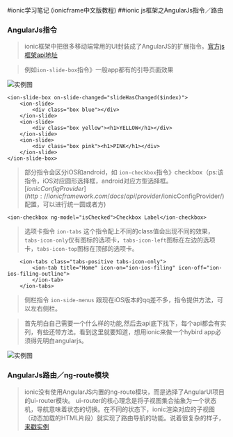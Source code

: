 #ionic学习笔记 (ionicframe中文版教程)
##ionic js框架之AngularJs指令／路由
### AngularJs指令
>ionic框架中把很多移动端常用的UI封装成了AngularJS的扩展指令。[官方js框架api地址](http://ionicframework.com/docs/api/)		
	
>例如`ion-slide-box`指令》一般app都有的引导页面效果

![实例图](http://ionicframework.com.s3.amazonaws.com/docs/controllers/slideBox.gif)

	<ion-slide-box on-slide-changed="slideHasChanged($index)">
  		<ion-slide>
    		<div class="box blue"></div>
  		</ion-slide>
  		<ion-slide>
    		<div class="box yellow"><h1>YELLOW</h1></div>
 		</ion-slide>
  		<ion-slide>
    		<div class="box pink"><h1>PINK</h1></div>
  		</ion-slide>
	</ion-slide-box>

>部分指令会区分iOS和android，如 `ion-checkbox`指令》checkbox（ps:该指令，iOS对应圆形选择框，android对应方型选择框。[$ionicConfigProvider](http://ionicframework.com/docs/api/provider/$ionicConfigProvider/)配置，可以进行统一圆或者方)

	<ion-checkbox ng-model="isChecked">Checkbox Label</ion-checkbox>

>选项卡指令 `ion-tabs`  这个指令配上不同的class值会出现不同的效果，`tabs-icon-only`仅有图标的选项卡，`tabs-icon-left`图标在左边的选项卡，`tabs-icon-top`图标在顶部的选项卡。
		
		<ion-tabs class="tabs-positive tabs-icon-only">
  			<ion-tab title="Home" icon-on="ion-ios-filing" icon-off="ion-ios-filing-outline">
  			</ion-tab>
  		</ion-tabs>
  		
>侧栏指令 `ion-side-menus`	跟现在iOS版本的qq差不多，指令提供方法，可以左右侧栏。		

>首先明白自己需要一个什么样的功能,然后去api底下找下，每个api都会有实列，有些还带方法。看到这里就要知道，想用ionic来做一个hybird app必须得先明白angularjs。

![实例图](http://ionicframework.com.s3.amazonaws.com/docs/controllers/sidemenu.gif)
### AngularJs路由／ng-route模块
>ionic没有使用AngularJS内置的ng-route模块，而是选择了AngularUI项目的ui-router模块。
ui-router的核心理念是将子视图集合抽象为一个状态机，导航意味着状态的切换。在不同的状态下，ionic渲染对应的子视图（动态加载的HTML片段）就实现了路由导航的功能。说着很复杂的样子，[来戳实例](http://www.oschina.net/translate/angularjs-ui-router-nested-routes)